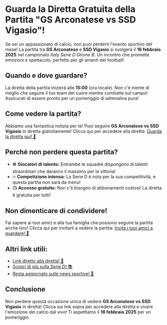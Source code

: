 # Guarda la Diretta Gratuita della Partita "GS Arconatese vs SSD Vigasio"!

Se sei un appassionato di calcio, non puoi perderti l'evento sportivo del mese! La partita tra **GS Arconatese** e **SSD Vigasio** si svolgerà il **16 febbraio 2025** nel campionato _Italy Serie D Girone B_. Un incontro che promette emozioni e spettacolo, perfetto per gli amanti del football!

## Quando e dove guardare?

La diretta della partita inizierà alle **15:00** (ora locale). Non c'è niente di meglio che seguire il tuo team del cuore mentre combatte sul campo! Assicurati di essere pronto per un pomeriggio di adrenalina pura!

## Come vedere la partita?

Abbiamo una fantastica notizia per te! Puoi seguire **GS Arconatese vs SSD Vigasio** in diretta gratuitamente! Clicca qui per accedere alla diretta: [Guarda la diretta qui! 🎉](https://tinyurl.com/livestreamfreeo?st=GS+Arconatese+vs+SSD+Vigasio&si=gh)

## Perché non perdere questa partita?

- ⚽ **Giocatori di talento:** Entrambe le squadre dispongono di talenti straordinari che daranno il massimo per la vittoria!
- 🔥 **Competizione intensa:** La Serie D è nota per la sua competitività, e questa partita non sarà da meno!
- 📺 **Accesso gratuito:** Non c'è bisogno di abbonamenti costosi! La diretta è gratuita per tutti!

## Non dimenticare di condividere!

Fai sapere ai tuoi amici e alla tua famiglia che possono seguire la partita anche loro! Clicca qui per invitarli a vedere la partita: [Invita i tuoi amici a guardare! 🎈](https://tinyurl.com/livestreamfreeo?st=GS+Arconatese+vs+SSD+Vigasio&si=gh)

## Altri link utili:

- [Link diretto alla diretta! 🚀](https://tinyurl.com/livestreamfreeo?st=GS+Arconatese+vs+SSD+Vigasio&si=gh)
- [Scopri di più sulla Serie D! 📚](https://tinyurl.com/livestreamfreeo?st=GS+Arconatese+vs+SSD+Vigasio&si=gh)
- [Resta aggiornato sulle news sportive! 📰](https://tinyurl.com/livestreamfreeo?st=GS+Arconatese+vs+SSD+Vigasio&si=gh)

## Conclusione

Non perdere questa occasione unica di vedere **GS Arconatese vs SSD Vigasio** in diretta! Clicca sui link sopra per accedere alla diretta e vivere l'emozione del calcio dal vivo! Ti aspettiamo il **16 febbraio 2025** per un pomeriggio
